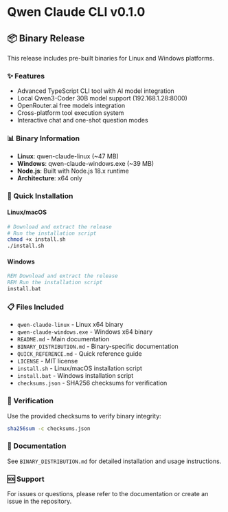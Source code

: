 # Qwen Claude CLI v0.1.0

## 📦 Binary Release

This release includes pre-built binaries for Linux and Windows platforms.

### ✨ Features
- Advanced TypeScript CLI tool with AI model integration
- Local Qwen3-Coder 30B model support (192.168.1.28:8000)
- OpenRouter.ai free models integration
- Cross-platform tool execution system
- Interactive chat and one-shot question modes

### 📊 Binary Information
- **Linux**: qwen-claude-linux (~47 MB)
- **Windows**: qwen-claude-windows.exe (~39 MB)
- **Node.js**: Built with Node.js 18.x runtime
- **Architecture**: x64 only

### 🚀 Quick Installation

#### Linux/macOS
```bash
# Download and extract the release
# Run the installation script
chmod +x install.sh
./install.sh
```

#### Windows
```cmd
REM Download and extract the release
REM Run the installation script
install.bat
```

### 📋 Files Included
- `qwen-claude-linux` - Linux x64 binary
- `qwen-claude-windows.exe` - Windows x64 binary
- `README.md` - Main documentation
- `BINARY_DISTRIBUTION.md` - Binary-specific documentation
- `QUICK_REFERENCE.md` - Quick reference guide
- `LICENSE` - MIT license
- `install.sh` - Linux/macOS installation script
- `install.bat` - Windows installation script
- `checksums.json` - SHA256 checksums for verification

### 🔐 Verification
Use the provided checksums to verify binary integrity:
```bash
sha256sum -c checksums.json
```

### 📖 Documentation
See `BINARY_DISTRIBUTION.md` for detailed installation and usage instructions.

### 🆘 Support
For issues or questions, please refer to the documentation or create an issue in the repository.
